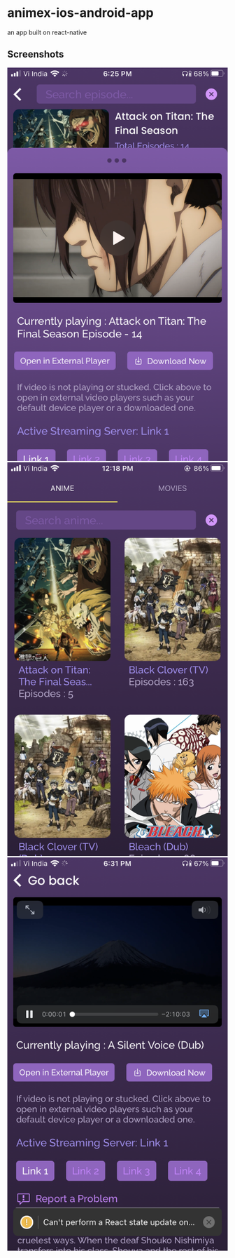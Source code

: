 # animex-ios-android-app
an app built on react-native 

## Screenshots

![screenshot 1 - Anime Streaming page](https://github.com/chandan-02/animex-ios-android-app/blob/main/screenshots/1.PNG)
![screenshot 2 - Home page](https://github.com/chandan-02/animex-ios-android-app/blob/main/screenshots/2.PNG)
![screenshot 3 - Movie Streaming Page](https://github.com/chandan-02/animex-ios-android-app/blob/main/screenshots/3.PNG)